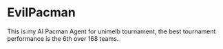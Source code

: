 # EvilPacman
This is my AI Pacman Agent for unimelb tournament, the best tournament performance is the 6th over 168 teams.
